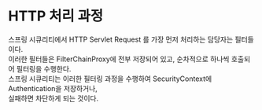 # HTTP 처리 과정

스프링 시큐리티에서 HTTP Servlet Request 를 가장 먼저 처리하는 담당자는 필터들이다.   
이러한 필터들은 FilterChainProxy에 전부 저장되어 있고, 순차적으로 하나씩 호출되어 필터링을 수행한다.   
스프링 시큐리티는 이러한 필터링 과정을 수행하여 SecurityContext에 Authentication을 저장하거나,     
실패하면 차단하게 되는 것이다.   


